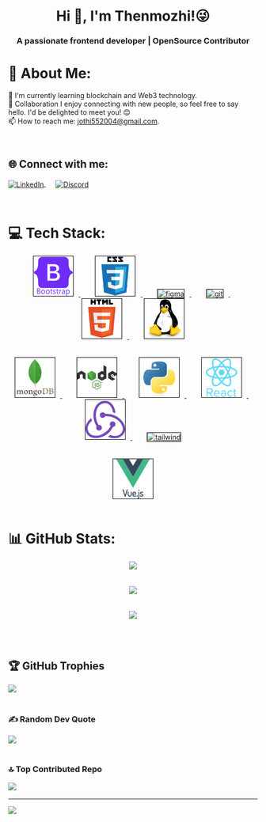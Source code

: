 <h1 align="center">Hi 👋, I'm Thenmozhi!😜</h1>
<h3 align="center">A passionate frontend developer | OpenSource Contributor</h3>

# 💫 About Me:
🌱 I'm currently learning blockchain and Web3 technology.<br>👯 Collaboration I enjoy connecting with new people, so feel free to say hello. I'd be delighted to meet you! 😊<br>📫 How to reach me: jothi552004@gmail.com.

<br/> 

## 🌐 Connect with me:
<p align="left">
  <a href="https://linkedin.com/in/https://www.linkedin.com/in/thenmozhi-k-279b18255/" target="blank">
    <img align="center" src="https://raw.githubusercontent.com/rahuldkjain/github-profile-readme-generator/master/src/images/icons/Social/linked-in-alt.svg" alt="LinkedIn" height="30" width="40" />
  </a>
  &nbsp;&nbsp;&nbsp;&nbsp; <!-- Add space between the links -->
  <a href="https://discord.gg/thenmozhi_k" target="blank">
    <img align="center" src="https://raw.githubusercontent.com/rahuldkjain/github-profile-readme-generator/master/src/images/icons/Social/discord.svg" alt="Discord" height="30" width="40" />
  </a>
</p>

<!--
[![Discord](https://img.shields.io/badge/Discord-%237289DA.svg?logo=discord&logoColor=white)](https://discord.gg/thenmozhi_k) [![LinkedIn](https://img.shields.io/badge/LinkedIn-%230077B5.svg?logo=linkedin&logoColor=white)](https://linkedin.com/in/https://www.linkedin.com/in/thenmozhi-k-279b18255/) 
-->
<br/> 

# 💻 Tech Stack:
<div align="center">
  <a href="https://getbootstrap.com" target="_blank" rel="noreferrer">
    <img src="https://raw.githubusercontent.com/devicons/devicon/master/icons/bootstrap/bootstrap-plain-wordmark.svg" alt="bootstrap" width="80" height="80" style="border: 1px solid #000000; margin: 0 10px;">
  </a> &nbsp;&nbsp;&nbsp;&nbsp;
  <a href="https://www.w3schools.com/css/" target="_blank" rel="noreferrer">
    <img src="https://raw.githubusercontent.com/devicons/devicon/master/icons/css3/css3-original-wordmark.svg" alt="css3" width="80" height="80" style="border: 1px solid #000000; margin: 0 10px;">
  </a> &nbsp;&nbsp;&nbsp;&nbsp;
  <a href="https://www.figma.com/" target="_blank" rel="noreferrer">
    <img src="https://www.vectorlogo.zone/logos/figma/figma-icon.svg" alt="figma" width="80" height="80" style="border: 1px solid #000000; margin: 0 10px;">
  </a> &nbsp;&nbsp;&nbsp;&nbsp;
  <a href="https://git-scm.com/" target="_blank" rel="noreferrer">
    <img src="https://www.vectorlogo.zone/logos/git-scm/git-scm-icon.svg" alt="git" width="80" height="80" style="border: 1px solid #000000; margin: 0 10px;">
  </a> &nbsp;&nbsp;&nbsp;&nbsp;
  <a href="https://www.w3.org/html/" target="_blank" rel="noreferrer">
    <img src="https://raw.githubusercontent.com/devicons/devicon/master/icons/html5/html5-original-wordmark.svg" alt="html5" width="80" height="80" style="border: 1px solid #000000; margin: 0 10px;">
  </a> &nbsp;&nbsp;&nbsp;&nbsp;
  <a href="https://www.linux.org/" target="_blank" rel="noreferrer">
    <img src="https://raw.githubusercontent.com/devicons/devicon/master/icons/linux/linux-original.svg" alt="linux" width="80" height="80" style="border: 1px solid #000000; margin: 0 10px;">
  </a>
</div>
<br/><br/>
<div align="center">
  <a href="https://www.mongodb.com/" target="_blank" rel="noreferrer">
    <img src="https://raw.githubusercontent.com/devicons/devicon/master/icons/mongodb/mongodb-original-wordmark.svg" alt="mongodb" width="80" height="80" style="border: 1px solid #000000; margin: 0 10px;">
  </a> &nbsp;&nbsp;&nbsp;&nbsp;
  <a href="https://nodejs.org" target="_blank" rel="noreferrer">
    <img src="https://raw.githubusercontent.com/devicons/devicon/master/icons/nodejs/nodejs-original-wordmark.svg" alt="nodejs" width="80" height="80" style="border: 1px solid #000000; margin: 0 10px;">
  </a> &nbsp;&nbsp;&nbsp;&nbsp;
  <a href="https://www.python.org" target="_blank" rel="noreferrer">
    <img src="https://raw.githubusercontent.com/devicons/devicon/master/icons/python/python-original.svg" alt="python" width="80" height="80" style="border: 1px solid #000000; margin: 0 10px;">
  </a> &nbsp;&nbsp;&nbsp;&nbsp;
  <a href="https://reactjs.org/" target="_blank" rel="noreferrer">
    <img src="https://raw.githubusercontent.com/devicons/devicon/master/icons/react/react-original-wordmark.svg" alt="react" width="80" height="80" style="border: 1px solid #000000; margin: 0 10px;">
  </a> &nbsp;&nbsp;&nbsp;&nbsp;
  <a href="https://redux.js.org" target="_blank" rel="noreferrer">
    <img src="https://raw.githubusercontent.com/devicons/devicon/master/icons/redux/redux-original.svg" alt="redux" width="80" height="80" style="border: 1px solid #000000; margin: 0 10px;">
  </a> &nbsp;&nbsp;&nbsp;&nbsp;
  <a href="https://tailwindcss.com/" target="_blank" rel="noreferrer">
    <img src="https://www.vectorlogo.zone/logos/tailwindcss/tailwindcss-icon.svg" alt="tailwind" width="80" height="80" style="border: 1px solid #000000; margin: 0 10px;">
  </a>
</div>
<br/><br/>
<div align="center">
  <a href="https://vuejs.org/" target="_blank" rel="noreferrer">
    <img src="https://raw.githubusercontent.com/devicons/devicon/master/icons/vuejs/vuejs-original-wordmark.svg" alt="vuejs" width="80" height="80" style="border: 1px solid #000000; margin: 0 10px;">
  </a>
</div>










<!--
![HTML5](https://img.shields.io/badge/html5-%23E34F26.svg?style=for-the-badge&logo=html5&logoColor=white) ![JavaScript](https://img.shields.io/badge/javascript-%23323330.svg?style=for-the-badge&logo=javascript&logoColor=%23F7DF1E) ![Python](https://img.shields.io/badge/python-3670A0?style=for-the-badge&logo=python&logoColor=ffdd54) ![CSS3](https://img.shields.io/badge/css3-%231572B6.svg?style=for-the-badge&logo=css3&logoColor=white) ![React](https://img.shields.io/badge/react-%2320232a.svg?style=for-the-badge&logo=react&logoColor=%2361DAFB) ![Figma](https://img.shields.io/badge/figma-%23F24E1E.svg?style=for-the-badge&logo=figma&logoColor=white) ![TailwindCSS](https://img.shields.io/badge/tailwindcss-%2338B2AC.svg?style=for-the-badge&logo=tailwind-css&logoColor=white) ![Vite](https://img.shields.io/badge/vite-%23646CFF.svg?style=for-the-badge&logo=vite&logoColor=white) ![Bootstrap](https://img.shields.io/badge/bootstrap-%238511FA.svg?style=for-the-badge&logo=bootstrap&logoColor=white) ![HTML5](https://img.shields.io/badge/html5-%23E34F26.svg?style=for-the-badge&logo=html5&logoColor=white) ![CSS3](https://img.shields.io/badge/css3-%231572B6.svg?style=for-the-badge&logo=css3&logoColor=white) ![GitHub](https://img.shields.io/badge/github-%23121011.svg?style=for-the-badge&logo=github&logoColor=white) ![MySQL](https://img.shields.io/badge/mysql-4479A1.svg?style=for-the-badge&logo=mysql&logoColor=white) ![MongoDB](https://img.shields.io/badge/MongoDB-%234ea94b.svg?style=for-the-badge&logo=mongodb&logoColor=white)
-->
<br/> 

# 📊 GitHub Stats:<br/>

<center>
  
  ![](https://github-readme-stats.vercel.app/api?username=Thenmozhi-K&theme=dark&hide_border=false&include_all_commits=true&count_private=true)<br/><br/>

  ![](https://github-readme-streak-stats.herokuapp.com/?user=Thenmozhi-K&theme=dark&hide_border=false)<br/><br/>

  ![](https://github-readme-stats.vercel.app/api/top-langs/?username=Thenmozhi-K&theme=dark&hide_border=false&include_all_commits=true&count_private=true&layout=compact)

</center>
<br/><br/>

## 🏆 GitHub Trophies<br/>
![](https://github-profile-trophy.vercel.app/?username=Thenmozhi-K&theme=radical&no-frame=false&no-bg=false&margin-w=4)
<br/><br/>

### ✍️ Random Dev Quote<br/>
![](https://quotes-github-readme.vercel.app/api?type=horizontal&theme=radical)
<br/><br/>

### 🔝 Top Contributed Repo<br/>
![](https://github-contributor-stats.vercel.app/api?username=Thenmozhi-K&limit=5&theme=dark&combine_all_yearly_contributions=true)
<!--
### 😂 Random Dev Meme
<img src='https://memer-new.vercel.app/' style="height: 400px;"/>
-->
---
[![](https://visitcount.itsvg.in/api?id=Thenmozhi-K&icon=0&color=0)](https://visitcount.itsvg.in)

<!-- Proudly created with GPRM ( https://gprm.itsvg.in ) -->

<!--
**Thenmozhi-k/Thenmozhi-K** is a ✨ _special_ ✨ repository because its `README.md` (this file) appears on your GitHub profile.

Here are some ideas to get you started:

- 🔭 I’m currently working on ...
- 🌱 I’m currently learning ...
- 👯 I’m looking to collaborate on ...
- 🤔 I’m looking for help with ...
- 💬 Ask me about ...
- 📫 How to reach me: ...
- 😄 Pronouns: ...
- ⚡ Fun fact: ...
-->
